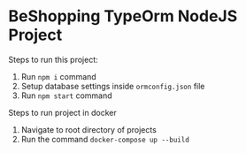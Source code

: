 # BeShopping TypeOrm NodeJS Project

Steps to run this project:

1. Run `npm i` command
2. Setup database settings inside `ormconfig.json` file
3. Run `npm start` command

Steps to run project in docker

1. Navigate to root directory of projects
2. Run the command `docker-compose up --build`
